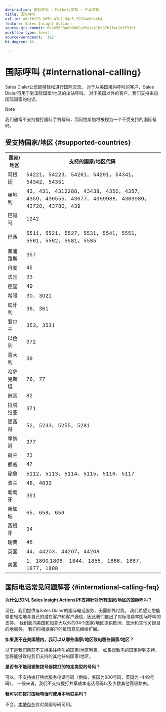 ```yaml
---
description: 国际呼叫 — Marketo文档 — 产品文档
title: 国际呼叫
exl-id: a6ef6f28-865b-42e7-94e5-32874eb9ecb4
feature: Sales Insight Actions
source-git-commit: 09a656c3a0d0002edfa1a61b987bff4c1dff33cf
workflow-type: tm+mt
source-wordcount: '392'
ht-degree: 6%

---
```


# 国际呼叫 {#international-calling}

Sales Dialer让您能够轻松进行国际交流。 对于从美国境内呼叫的客户，Sales Dialer可用于到国际国家/地区的出站呼叫。 对于美国以外的客户，我们支持来自国际国家的电话。

>[!NOTE]
>
>我们通常不支持拨打国际手机号码，而阿拉斯加将被视为一个不受支持的国际号码。

## 受支持国家/地区 {#supported-countries}

<table>
 <tbody>
  <tr>
   <th>国家/地区</th>
   <th>支持的国家/地区代码</th>
  </tr>
  <tr>
   <td colspan="1">阿根廷</td>
   <td colspan="1">54221， 54223， 54261， 54291， 54341， 54342， 54351</td>
  </tr>
  <tr>
   <td colspan="1">奥地利</td>
   <td colspan="1">43， 431， 4312288， 43438， 4350， 4357， 4359， 436555， 43677， 4369988， 4369989， 43720， 43780， 439</td>
  </tr>
  <tr>
   <td colspan="1">巴赫马</td>
   <td colspan="1">1242</td>
  </tr>
  <tr>
   <td><p>巴西</p></td>
   <td>5511， 5521， 5527， 5531， 5541， 5551， 5561， 5562， 5581， 5585</td>
  </tr>
  <tr>
   <td>塞浦路斯 </td>
   <td>357</td>
  </tr>
  <tr>
   <td colspan="1">丹麦 </td>
   <td colspan="1">45</td>
  </tr>
  <tr>
   <td colspan="1">法国</td>
   <td colspan="1">33</td>
  </tr>
  <tr>
   <td>德国</td>
   <td>49</td>
  </tr>
  <tr>
   <td>希腊 </td>
   <td>30， 3021</td>
  </tr>
  <tr>
   <td>匈牙利</td>
   <td>36， 361</td>
  </tr>
  <tr>
   <td colspan="1">爱尔兰 </td>
   <td colspan="1">353， 3531</td>
  </tr>
  <tr>
   <td>以色列</td>
   <td>972</td>
  </tr>
  <tr>
   <td colspan="1">意大利</td>
   <td colspan="1">39</td>
  </tr>
  <tr>
   <td colspan="1">哈萨克斯坦 </td>
   <td colspan="1">76， 77</td>
  </tr>
  <tr>
   <td colspan="1">韩国</td>
   <td colspan="1">82</td>
  </tr>
  <tr>
   <td colspan="1">拉脱维亚 </td>
   <td colspan="1">371</td>
  </tr>
  <tr>
   <td colspan="1">墨西哥</td>
   <td colspan="1">52， 5233， 5255， 5281</td>
  </tr>
  <tr>
   <td>摩纳哥</td>
   <td>377</td>
  </tr>
  <tr>
   <td>荷兰 </td>
   <td>31</td>
  </tr>
  <tr>
   <td colspan="1">挪威 </td>
   <td colspan="1">47</td>
  </tr>
  <tr>
   <td colspan="1">秘鲁 </td>
   <td colspan="1">5112， 5113， 5114， 5115， 5116， 5117</td>
  </tr>
  <tr>
   <td colspan="1">波兰 </td>
   <td colspan="1">48， 4832</td>
  </tr>
  <tr>
   <td colspan="1">葡萄牙 </td>
   <td colspan="1">351</td>
  </tr>
  <tr>
   <td colspan="1">新加坡 </td>
   <td colspan="1">65， 658， 659</td>
  </tr>
  <tr>
   <td colspan="1">西班牙 </td>
   <td colspan="1">34</td>
  </tr>
  <tr>
   <td colspan="1">瑞典 </td>
   <td colspan="1">46</td>
  </tr>
  <tr>
   <td colspan="1">英国</td>
   <td colspan="1">44， 44203， 44207， 44208</td>
  </tr>
  <tr>
   <td>美国</td>
   <td>1， 1800,1808， 1844， 1855， 1866， 1867， 1877， 1888</td>
  </tr>
 </tbody>
</table>

## 国际电话常见问题解答 {#international-calling-faq}

**为什么[!DNL Sales Insight Actions]不支持针对所有国家/地区的国际呼叫？**

现在，我们提供与Sales Dialer的国际电话服务，无需额外付费。 我们希望让您能够更轻松地与自己的潜在客户和客户通信，因此我们推出了对标准费率国际呼叫的支持。 我们面向美国和加拿大以外的34个国家/地区提供欧洲、亚洲和其他关键目的地服务。 我们将根据客户的反馈意见继续扩展。

**如果我不在美国境内，我可以从哪些国家/地区致电哪些国家/地区？**

以下是我们目前不支持来往呼叫的国家/地区列表。 如果您致电的国家得到支持，您将能够致电我们支持的其他任何国家/地区。

**是否有不能用销售拨号器拨打的特定类型的号码？**

可以。不支持拨打特优服务电话号码（例如，美国为900号码，英国为+449号码）。 一般来说，我们不支持拨打共享成本电话号码以及少数其他高级路由。

**我可以在拨打国际电话时使用本地联系吗？**

不会。[本地存在](/help/marketo/product-docs/marketo-sales-insight/actions/phone/local-presence.md)仅对美国号码可用。
